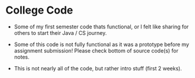 # College Code
- Some of my first semester code thats functional, or I felt like sharing for others to start their Java / CS journey.

- Some of this code is not fully functional as it was a prototype before my assignment submission! Please check bottom of source code(s) for notes.

- This is not nearly all of the code, but rather intro stuff (first 2 weeks).
